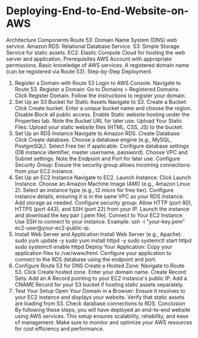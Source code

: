 # Deploying-End-to-End-Website-on-AWS
Architecture Components
Route 53: Domain Name System (DNS) web service.
Amazon RDS: Relational Database Service.
S3: Simple Storage Service for static assets.
EC2: Elastic Compute Cloud for hosting the web server and application.
Prerequisites
AWS Account with appropriate permissions.
Basic knowledge of AWS services.
A registered domain name (can be registered via Route 53).
Step-by-Step Deployment
1. Register a Domain with Route 53
Login to AWS Console.
Navigate to Route 53.
Register a Domain:
Go to Domains > Registered Domains.
Click Register Domain.
Follow the instructions to register your domain.
2. Set Up an S3 Bucket for Static Assets
Navigate to S3.
Create a Bucket:
Click Create bucket.
Enter a unique bucket name and choose the region.
Disable Block all public access.
Enable Static website hosting under the Properties tab.
Note the Bucket URL for later use.
Upload Your Static Files:
Upload your static website files (HTML, CSS, JS) to the bucket.
3. Set Up an RDS Instance
Navigate to Amazon RDS.
Create Database:
Click Create database.
Choose a database engine (e.g., MySQL, PostgreSQL).
Select Free tier if applicable.
Configure database settings (DB instance identifier, master username, password).
Choose VPC and Subnet settings.
Note the Endpoint and Port for later use.
Configure Security Group:
Ensure the security group allows incoming connections from your EC2 instance.
4. Set Up an EC2 Instance
Navigate to EC2.
Launch Instance:
Click Launch Instance.
Choose an Amazon Machine Image (AMI) (e.g., Amazon Linux 2).
Select an instance type (e.g., t2.micro for free tier).
Configure instance details, ensuring it is in the same VPC as your RDS instance.
Add storage as needed.
Configure security group:
Allow HTTP (port 80), HTTPS (port 443), and SSH (port 22) from your IP.
Launch the instance and download the key pair (.pem file).
Connect to Your EC2 Instance:
Use SSH to connect to your instance.
Example: ssh -i "your-key.pem" ec2-user@your-ec2-public-ip.
5. Install Web Server and Application
Install Web Server (e.g., Apache):
sudo yum update -y
sudo yum install httpd -y
sudo systemctl start httpd
sudo systemctl enable httpd
Deploy Your Application:
Copy your application files to /var/www/html.
Configure your application to connect to the RDS database using the endpoint and port.
6. Configure Route 53 for DNS
Create a Hosted Zone:
Navigate to Route 53.
Click Create hosted zone.
Enter your domain name.
Create Record Sets:
Add an A Record pointing to your EC2 instance's public IP.
Add a CNAME Record for your S3 bucket if hosting static assets separately.
7. Test Your Setup
Open Your Domain in a Browser:
Ensure it resolves to your EC2 instance and displays your website.
Verify that static assets are loading from S3.
Check database connections to RDS.
Conclusion
By following these steps, you will have deployed an end-to-end website using AWS services. This setup ensures scalability, reliability, and ease of management. Make sure to monitor and optimize your AWS resources for cost efficiency and performance.
